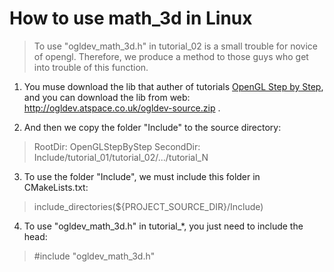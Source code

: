 # How to use math_3d in Linux

> To use "ogldev_math_3d.h" in tutorial_02 is a small trouble for novice of opengl. Therefore, we produce a method to those guys who get into trouble of this function.

1. You muse download the lib that auther of tutorials [OpenGL Step by Step](http://ogldev.atspace.co.uk/), and you can download the lib from web: http://ogldev.atspace.co.uk/ogldev-source.zip .


2. And then we copy the folder "Include" to the source directory:
> RootDir: OpenGLStepByStep
> SecondDir: Include/tutorial_01/tutorial_02/.../tutorial_N


3. To use the folder "Include", we must include this folder in CMakeLists.txt:
> include_directories(${PROJECT_SOURCE_DIR}/Include)


4. To use "ogldev_math_3d.h" in tutorial_*, you just need to include the head:
> #include "ogldev_math_3d.h"
